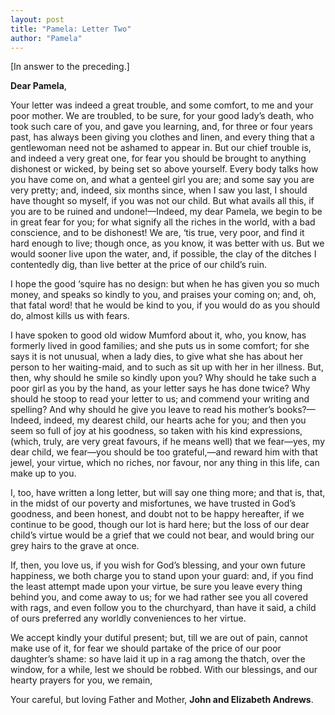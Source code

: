 ```yaml
---
layout: post
title: "Pamela: Letter Two"
author: "Pamela"
---
```


[In answer to the preceding.]

**Dear Pamela**,

Your letter was indeed a great trouble, and some comfort, to me and your poor mother. We are troubled, to be sure, for your good lady’s death, who took such care of you, and gave you learning, and, for three or four years past, has always been giving you clothes and linen, and every thing that a gentlewoman need not be ashamed to appear in. But our chief trouble is, and indeed a very great one, for fear you should be brought to anything dishonest or wicked, by being set so above yourself. Every body talks how you have come on, and what a genteel girl you are; and some say you are very pretty; and, indeed, six months since, when I saw you last, I should have thought so myself, if you was not our child. But what avails all this, if you are to be ruined and undone!—Indeed, my dear Pamela, we begin to be in great fear for you; for what signify all the riches in the world, with a bad conscience, and to be dishonest! We are, ‘tis true, very poor, and find it hard enough to live; though once, as you know, it was better with us. But we would sooner live upon the water, and, if possible, the clay of the ditches I contentedly dig, than live better at the price of our child’s ruin.

I hope the good ‘squire has no design: but when he has given you so much money, and speaks so kindly to you, and praises your coming on; and, oh, that fatal word! that he would be kind to you, if you would do as you should do, almost kills us with fears.

I have spoken to good old widow Mumford about it, who, you know, has formerly lived in good families; and she puts us in some comfort; for she says it is not unusual, when a lady dies, to give what she has about her person to her waiting-maid, and to such as sit up with her in her illness. But, then, why should he smile so kindly upon you? Why should he take such a poor girl as you by the hand, as your letter says he has done twice? Why should he stoop to read your letter to us; and commend your writing and spelling? And why should he give you leave to read his mother’s books?—Indeed, indeed, my dearest child, our hearts ache for you; and then you seem so full of joy at his goodness, so taken with his kind expressions, (which, truly, are very great favours, if he means well) that we fear—yes, my dear child, we fear—you should be too grateful,—and reward him with that jewel, your virtue, which no riches, nor favour, nor any thing in this life, can make up to you.

I, too, have written a long letter, but will say one thing more; and that is, that, in the midst of our poverty and misfortunes, we have trusted in God’s goodness, and been honest, and doubt not to be happy hereafter, if we continue to be good, though our lot is hard here; but the loss of our dear child’s virtue would be a grief that we could not bear, and would bring our grey hairs to the grave at once.

If, then, you love us, if you wish for God’s blessing, and your own future happiness, we both charge you to stand upon your guard: and, if you find the least attempt made upon your virtue, be sure you leave every thing behind you, and come away to us; for we had rather see you all covered with rags, and even follow you to the churchyard, than have it said, a child of ours preferred any worldly conveniences to her virtue.

We accept kindly your dutiful present; but, till we are out of pain, cannot make use of it, for fear we should partake of the price of our poor daughter’s shame: so have laid it up in a rag among the thatch, over the window, for a while, lest we should be robbed. With our blessings, and our hearty prayers for you, we remain,

Your careful, but loving Father and Mother,
  **John and Elizabeth Andrews**.
